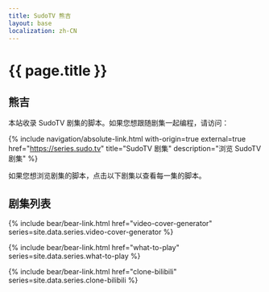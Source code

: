 ```yaml
---
title: SudoTV 熊吉
layout: base
localization: zh-CN
---
```


# {{ page.title }}

## 熊吉

本站收录 SudoTV 剧集的脚本。如果您想跟随剧集一起编程，请访问：

{% include navigation/absolute-link.html
    with-origin=true
    external=true
    href="https://series.sudo.tv"
    title="SudoTV 剧集"
    description="浏览 SudoTV 剧集"
%}

如果您想浏览剧集的脚本，点击以下剧集以查看每一集的脚本。

## 剧集列表

{% include bear/bear-link.html
    href="video-cover-generator"
    series=site.data.series.video-cover-generator
%}

{% include bear/bear-link.html
    href="what-to-play"
    series=site.data.series.what-to-play
%}

{% include bear/bear-link.html
    href="clone-bilibili"
    series=site.data.series.clone-bilibili
%}
